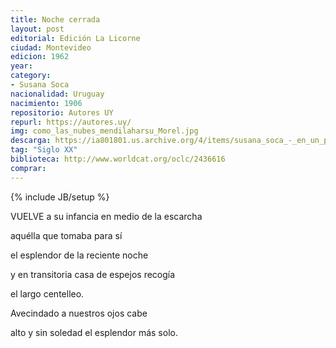 ```yaml
---
title: Noche cerrada
layout: post
editorial: Edición La Licorne
ciudad: Montevideo
edicion: 1962
year: 
category: 
- Susana Soca
nacionalidad: Uruguay
nacimiento: 1906
repositorio: Autores UY
repurl: https://autores.uy/
img: como_las_nubes_mendilaharsu_Morel.jpg
descarga: https://ia801801.us.archive.org/4/items/susana_soca_-_en_un_pais_de_la_memoria/susana_soca_-_en_un_pais_de_la_memoria.pdf
tag: "Siglo XX"
biblioteca: http://www.worldcat.org/oclc/2436616
comprar: 
---
```

{% include JB/setup %}

VUELVE a su infancia en medio de la escarcha 
 
aquélla que tomaba para sí 
 
el esplendor de la reciente noche 
 
y en transitoria casa de espejos recogía 
 
el largo centelleo. 
 
Avecindado a nuestros ojos cabe 
 
alto y sin soledad el esplendor más solo.
